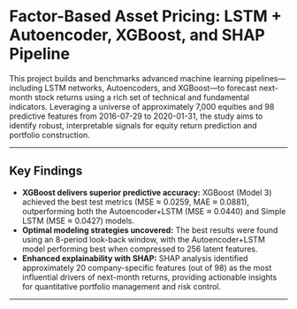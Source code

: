 # Factor-Based Asset Pricing: LSTM + Autoencoder, XGBoost, and SHAP Pipeline

This project builds and benchmarks advanced machine learning pipelines—including LSTM networks, Autoencoders, and XGBoost—to forecast next-month stock returns using a rich set of technical and fundamental indicators. Leveraging a universe of approximately 7,000 equities and 98 predictive features from 2016-07-29 to 2020-01-31, the study aims to identify robust, interpretable signals for equity return prediction and portfolio construction.

---

## Key Findings

- **XGBoost delivers superior predictive accuracy:** XGBoost (Model 3) achieved the best test metrics (MSE ≈ 0.0259, MAE ≈ 0.0881), outperforming both the Autoencoder+LSTM (MSE ≈ 0.0440) and Simple LSTM (MSE ≈ 0.0427) models.
- **Optimal modeling strategies uncovered:** The best results were found using an 8-period look-back window, with the Autoencoder+LSTM model performing best when compressed to 256 latent features.
- **Enhanced explainability with SHAP:** SHAP analysis identified approximately 20 company-specific features (out of 98) as the most influential drivers of next-month returns, providing actionable insights for quantitative portfolio management and risk control.

---
